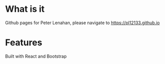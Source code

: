 # What is it

Github pages for Peter Lenahan, please navigate to https://pl12133.github.io

# Features

Built with React and Bootstrap
